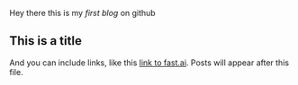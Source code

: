 Hey there this is my *first blog* on github
## This is a title

And you can include links, like this [link to fast.ai](https://www.fast.ai). Posts will appear after this file. 
